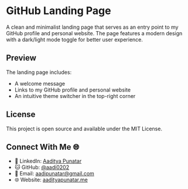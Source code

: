 # GitHub Landing Page

A clean and minimalist landing page that serves as an entry point to my GitHub profile and personal website. The page features a modern design with a dark/light mode toggle for better user experience.


## Preview

The landing page includes:
- A welcome message
- Links to my GitHub profile and personal website
- An intuitive theme switcher in the top-right corner

## License

This project is open source and available under the MIT License.

## Connect With Me 🌐

- 💼 LinkedIn: [Aaditya Punatar](https://www.linkedin.com/in/aaditya-punatar/)
- 🐱 GitHub: [@aadi0202](https://github.com/aadi0202)
- 📧 Email: aadipunatar@gmail.com
- 🌐 Website: [aadityapunatar.me](https://aadityapunatar.me)

